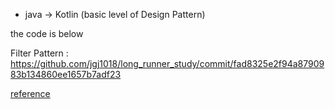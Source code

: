 - java -> Kotlin (basic level of Design Pattern) 

the code is below

Filter Pattern : https://github.com/jgj1018/long_runner_study/commit/fad8325e2f94a8790983b134860ee1657b7adf23

[reference](https://www.tutorialspoint.com/design_pattern/filter_pattern.htm)
